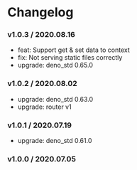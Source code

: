 # Changelog

### v1.0.3 / 2020.08.16

- feat: Support get & set data to context
- fix: Not serving static files correctly
- upgrade: deno_std 0.65.0

### v1.0.2 / 2020.08.02

- upgrade: deno_std 0.63.0
- upgrade: router v1

### v1.0.1 / 2020.07.19

- upgrade: deno_std 0.61.0

### v1.0.0 / 2020.07.05
